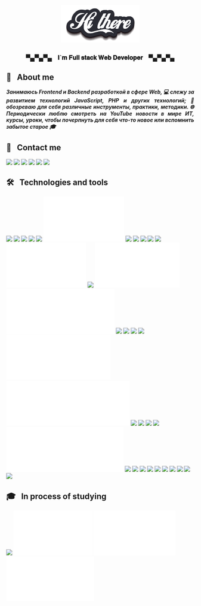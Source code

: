 <h1 align="center"><img src="https://github.com/ProMastersss/ProMastersss/blob/main/src/images/hi.png" /></h1>
<h3 align="center">▀▄▀▄▀▄ &nbsp;&nbsp; 𝐈`𝐦 𝐅𝐮𝐥𝐥 𝐬𝐭𝐚𝐜𝐤 𝐖𝐞𝐛 𝐃𝐞𝐯𝐞𝐥𝐨𝐩𝐞𝐫 &nbsp;&nbsp; ▀▄▀▄▀▄</h3>

## 💁 &nbsp; About me

<p align="justify" style="font-weight: bold;"><i>Занимаюсь Frontend и Backend разработкой в сфере Web, 💻 cлежу за развитием технологий JavaScript, PHP и других технологий; 👀 обозреваю для себя различные инструменты, практики, методики. 🌐 Периодически люблю смотреть на YouTube новости в мире ИТ, курсы, уроки, чтобы почерпнуть для себя что-то новое или вспомнить забытое старое 🎓</i></p>

## 📓 &nbsp; Contact me

<p>
<a href="mailto:promasters93@gmail.com"><img src="https://img.shields.io/badge/Gmail-D14836?style=for-the-badge&logo=gmail&logoColor=white" /></a>
<a href="https://t.me/ProMastersss"><img src="https://img.shields.io/badge/Telegram-2CA5E0?style=for-the-badge&logo=telegram&logoColor=white" /></a>
<a href="https://youtube.com/@ProMasters93"><img src="https://img.shields.io/badge/YouTube-FF0000?style=for-the-badge&logo=youtube&logoColor=white" /></a>
<a href="https://leetcode.com/promasters93/"><img src="https://img.shields.io/badge/-LeetCode-FFA116?style=for-the-badge&logo=LeetCode&logoColor=black" /></a>
<a href="https://www.codewars.com/users/ProMastersss"><img src="https://img.shields.io/badge/Codewars-B1361E?style=for-the-badge&logo=Codewars&logoColor=white" /></a>
<a href="https://github.com/ProMastersss"><img src="https://img.shields.io/badge/GitHub-100000?style=for-the-badge&logo=github&logoColor=white" /></a>
</p>

## 🛠 &nbsp; Technologies and tools

  <!-- width="120" height="44" -->
<span align="center">
  <img src="https://readme-components.vercel.app/api?component=logo&logo=javascript&desc=JavaScript&textfill=ffffff&fill=111111&svgfill=F7DF1E" />
  <img src="https://readme-components.vercel.app/api?component=logo&logo=typescript&desc=TypeScript&textfill=ffffff&fill=111111&svgfill=3178C6" />
  <img src="https://readme-components.vercel.app/api?component=logo&logo=react&textfill=ffffff&fill=111111&svgfill=61DAFB" />
  <img src="https://readme-components.vercel.app/api?component=logo&logo=angular&textfill=ffffff&fill=111111&svgfill=DD0031" />
  <img src="https://readme-components.vercel.app/api?component=logo&logo=reactivex&&desc=RxJS&textfill=ffffff&fill=111111&svgfill=B7178C" />
  <img src="https://github.com/ProMastersss/ProMastersss/blob/main/src/images/tech/Next.svg" />
  <img src="https://readme-components.vercel.app/api?component=logo&logo=redux&textfill=ffffff&fill=111111&svgfill=764ABC" />
  <img src="https://readme-components.vercel.app/api?component=logo&logo=webpack&textfill=ffffff&fill=111111&svgfill=8DD6F9" />
  <img src="https://readme-components.vercel.app/api?component=logo&logo=html5&&desc=HTML&textfill=ffffff&fill=111111&svgfill=E34F26" />
  <img src="https://readme-components.vercel.app/api?component=logo&logo=css3&&desc=CSS&textfill=ffffff&fill=111111&svgfill=1572B6" />
  <img src="https://readme-components.vercel.app/api?component=logo&logo=sass&textfill=ffffff&fill=111111&svgfill=CC6699" />
  <img src="https://github.com/ProMastersss/ProMastersss/blob/main/src/images/tech/Less.svg" />
  <img src="https://readme-components.vercel.app/api?component=logo&logo=graphql&desc=GraphQl&textfill=ffffff&fill=111111&svgfill=E10098" />
  <img src="https://github.com/ProMastersss/ProMastersss/blob/main/src/images/tech/Node.svg" />
  <img src="https://github.com/ProMastersss/ProMastersss/blob/main/src/images/tech/Sequelize.svg" />
  <img src="https://readme-components.vercel.app/api?component=logo&logo=nestjs&desc=Nest&textfill=ffffff&fill=111111&svgfill=E0234E" />
  <img src="https://readme-components.vercel.app/api?component=logo&logo=jest&textfill=ffffff&fill=111111&svgfill=C21325" />
  <img src="https://readme-components.vercel.app/api?component=logo&logo=php&desc=PHP&textfill=ffffff&fill=111111&svgfill=777BB4" />
  <img src="https://readme-components.vercel.app/api?component=logo&logo=laravel&textfill=ffffff&fill=111111&svgfill=FF2D20" />
  <img src="https://github.com/ProMastersss/ProMastersss/blob/main/src/images/tech/PHPUnit.svg" />
  <img src="https://github.com/ProMastersss/ProMastersss/blob/main/src/images/tech/Codeception.svg" />
  <img src="https://readme-components.vercel.app/api?component=logo&logo=nginx&desc=NGINX&textfill=ffffff&fill=111111&svgfill=009639" />
  <img src="https://readme-components.vercel.app/api?component=logo&logo=mysql&textfill=ffffff&fill=111111&svgfill=4479A1" />
  <img src="https://readme-components.vercel.app/api?component=logo&logo=postgresql&desc=PostgreSql&textfill=ffffff&fill=111111&svgfill=4169E1" />
  <img src="https://readme-components.vercel.app/api?component=logo&logo=mongodb&desc=MongoDB&textfill=ffffff&fill=111111&svgfill=47A248" />
  <img src="https://github.com/ProMastersss/ProMastersss/blob/main/src/images/tech/ClickHouse.svg" />
  <img src="https://readme-components.vercel.app/api?component=logo&logo=docker&textfill=ffffff&fill=111111&svgfill=2496ED" />
  <img src="https://readme-components.vercel.app/api?component=logo&logo=gitlab&desc=GitLab&textfill=ffffff&fill=111111&svgfill=FC6D26" />
  <img src="https://readme-components.vercel.app/api?component=logo&logo=github&desc=GitHub&textfill=ffffff&fill=111111&svgfill=ffffff" />
  <img src="https://readme-components.vercel.app/api?component=logo&logo=jira&textfill=ffffff&fill=111111&svgfill=0052CC" />
  <img src="https://readme-components.vercel.app/api?component=logo&logo=confluence&textfill=ffffff&fill=111111&svgfill=172B4D" />
  <img src="https://readme-components.vercel.app/api?component=logo&logo=prettier&textfill=ffffff&fill=111111&svgfill=F7B93E" />
  <img src="https://readme-components.vercel.app/api?component=logo&logo=eslint&textfill=ffffff&fill=111111&svgfill=4B32C3" />
  <img src="https://readme-components.vercel.app/api?component=logo&logo=googlechrome&desc=Google%20Chrome&textfill=ffffff&fill=111111&svgfill=4285F4" />
  <img src="https://readme-components.vercel.app/api?component=logo&logo=linux&textfill=ffffff&fill=111111&svgfill=FCC624" />
  <img src="https://readme-components.vercel.app/api?component=logo&logo=visualstudiocode&desc=VS%20Code&textfill=ffffff&fill=111111&svgfill=007ACC" />
</span>

## 🎓 &nbsp; In process of studying

<span>
  <img src="https://readme-components.vercel.app/api?component=logo&logo=angularuniversal&desc=Angular%20Universal&textfill=ffffff&fill=111111&svgfill=00ACC1" />
  <img src="https://github.com/ProMastersss/ProMastersss/blob/main/src/images/tech/Vue.svg" />
  <img src="https://github.com/ProMastersss/ProMastersss/blob/main/src/images/tech/Nuxt.svg" />
  <img src="https://github.com/ProMastersss/ProMastersss/blob/main/src/images/tech/gRPC.svg" />
</span>
